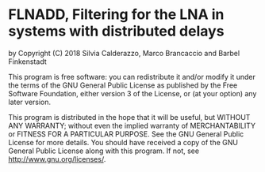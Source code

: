 # FLNADD, Filtering for the LNA in systems with distributed delays
by Copyright (C) 2018 Silvia Calderazzo, Marco Brancaccio and Barbel Finkenstadt

This program is free software: you can redistribute it and/or modify it under the terms of the GNU General Public License as published by the Free Software Foundation, either version 3 of the License, or (at your option) any later version.

This program is distributed in the hope that it will be useful, but WITHOUT ANY WARRANTY; without even the implied warranty of
MERCHANTABILITY or FITNESS FOR A PARTICULAR PURPOSE.  See the
GNU General Public License for more details.
You should have received a copy of the GNU General Public License along with this program.  If not, see <http://www.gnu.org/licenses/>.
